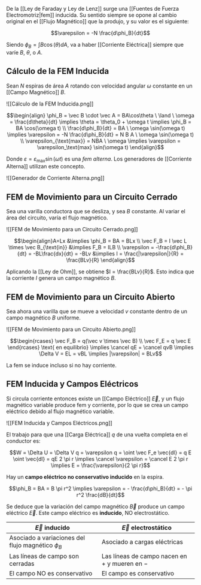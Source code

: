 De la [[Ley de Faraday y Ley de Lenz]] surge una [[Fuentes de Fuerza Electromotriz|fem]] inducida. Su sentido siempre se opone al cambio original en el [[Flujo Magnético]] que la produjo, y su valor es el siguiente:

$$\varepsilon = -N \frac{d\phi_B}{dt}$$

Siendo $\phi_B = \int B \cos (\theta) dA$, va a haber [[Corriente Eléctrica]] siempre que varíe $B$, $\theta$, o $A$.

## Cálculo de la FEM Inducida

Sean $N$ espiras de área $A$ rotando con velocidad angular $\omega$ constante en un [[Campo Magnético]] $B$.

![[Cálculo de la FEM Inducida.png]]

$$\begin{align}
\phi_B = \vec B \cdot \vec A = BA\cos\theta \ \land \ \omega = \frac{d\theta}{dt} \implies \theta = \theta_0 + \omega t \implies \phi_B = BA \cos(\omega t) \\
\frac{d\phi_B}{dt} = BA \ \omega \sin(\omega t) \implies \varepsilon = -N \frac{d\phi_B}{dt} = N B A \ \omega \sin(\omega t) \\
\varepsilon_{\text{max}} = NBA \ \omega \implies \varepsilon = \varepsilon_\text{max} \sin(\omega t)
\end{align}$$

Donde $\varepsilon = \varepsilon_\text{max} \sin(\omega t)$ es una *fem alterna*. Los generadores de [[Corriente Alterna]] utilizan este concepto.

![[Generador de Corriente Alterna.png]]

## FEM de Movimiento para un Circuito Cerrado

Sea una varilla conductora que se desliza, y sea $B$ constante. Al variar el área del circuito, varía el flujo magnético.

![[FEM de Movimiento para un Circuito Cerrado.png]]

$$\begin{align}A=Lx &\implies \phi_B = BA = BLx \\
\vec F_B = I \vec L \times \vec B_{\text{in}} &\implies F_B = ILB \\
\varepsilon = -\frac{d\phi_B}{dt} = -BL\frac{dx}{dt} = -BLv &\implies I = \frac{|\varepsilon|}{R} = \frac{BLv}{R}
\end{align}$$

Aplicando la [[Ley de Ohm]], se obtiene $I = \frac{BLv}{R}$. Esto indica que la corriente $I$ genera un campo magnético $B$.

## FEM de Movimiento para un Circuito Abierto

Sea ahora una varilla que se mueve a velocidad $v$ constante dentro de un campo magnético $B$ uniforme.

![[FEM de Movimiento para un Circuito Abierto.png]]

$$\begin{rcases} \vec F_B = q(\vec v \times \vec B) \\ \vec F_E = q \vec E \end{rcases}
\text{ en equilibrio} \implies \cancel qE = \cancel qvB \implies \Delta V = EL = vBL \implies |\varepsilon| = BLv$$

La fem se induce incluso si no hay corriente.

## FEM Inducida y Campos Eléctricos

Si circula corriente entonces existe un [[Campo Eléctrico]] $\vec E$, y un flujo magnético variable produce fem y corriente, por lo que se crea un campo eléctrico debido al flujo magnético variable.

![[FEM Inducida y Campos Eléctricos.png]]

El trabajo para que una [[Carga Eléctrica]] $q$ de una vuelta completa en el conductor es:

$$W = \Delta U = \Delta V q = \varepsilon q = \oint \vec F_e \vec{dl} = q E \oint \vec{dl} = qE 2 \pi r \implies \cancel \varepsilon = \cancel E 2 \pi r \implies E = \frac{\varepsilon}{2 \pi r}$$

Hay un **campo eléctrico no conservativo inducido** en la espira.

$$\phi_B = BA = B \pi r^2 \implies \varepsilon = - \frac{d\phi_B}{dt} = - \pi r^2 \frac{dB}{dt}$$

Se deduce que la variación del campo magnético $\vec B$ produce un campo eléctrico $\vec E$. Este campo eléctrico es **inducido**, NO electrostático.

| $\vec E$ inducido                                   | $\vec E$ electrostático                          |
| --------------------------------------------------- | ------------------------------------------------ |
| Asociado a variaciones del flujo magnético $\phi_B$ | Asociado a cargas eléctricas                     |
| Las líneas de campo son cerradas                    | Las líneas de campo nacen en $+$ y mueren en $-$ |
| El campo NO es conservativo                         | El campo es conservativo                         |
